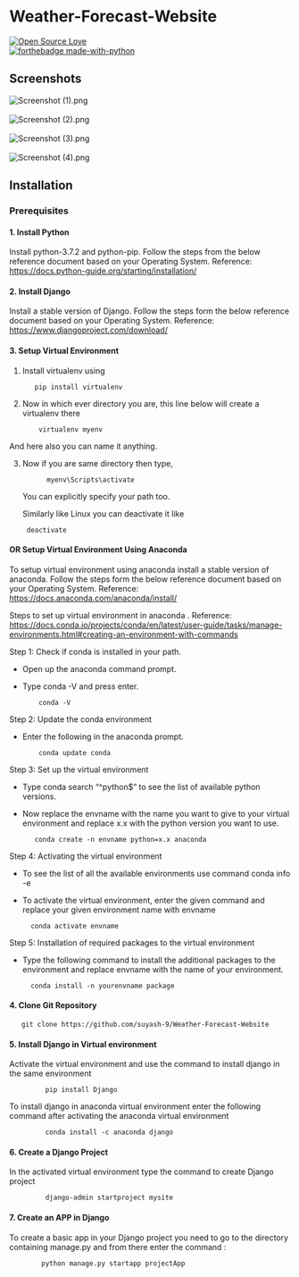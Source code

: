 # Weather-Forecast-Website
[![Open Source Love](https://badges.frapsoft.com/os/v1/open-source.svg?v=103)](https://github.com/ellerbrock/open-source-badges/)<br>
   [![forthebadge made-with-python](http://ForTheBadge.com/images/badges/made-with-python.svg)](https://www.python.org/)




## Screenshots
![Screenshot (1).png](https://github.com/suyash-9/Weather-Forecast-Website/blob/main/html/Screenshot%20(1).png)
<br><br>
![Screenshot (2).png](https://github.com/suyash-9/Weather-Forecast-Website/blob/main/html/Screenshot%20(2).png)
<br><br>
![Screenshot (3).png](https://github.com/suyash-9/Weather-Forecast-Website/blob/main/html/Screenshot%20(3).png)
<br><br>
![Screenshot (4).png](https://github.com/suyash-9/Weather-Forecast-Website/blob/main/html/Screenshot%20(4).png)
 
 
 

## Installation
### Prerequisites

#### 1. Install Python
 Install python-3.7.2 and python-pip. Follow the steps from the below reference document based on your Operating System. Reference: https://docs.python-guide.org/starting/installation/
 
#### 2. Install Django
 Install a stable version of Django. Follow the steps form the below reference document based on your Operating System. Reference: https://www.djangoproject.com/download/

#### 3. Setup Virtual Environment
  1) Install virtualenv using
  
            pip install virtualenv 

  2) Now in which ever directory you are, this line below will create a virtualenv there
  
             virtualenv myenv 
            
   And here also you can name it anything.

  3) Now if you are same directory then type,
  
               myenv\Scripts\activate
      You can explicitly specify your path too.

     Similarly like Linux you can deactivate it like
     
          deactivate
        
   #### OR Setup Virtual Environment Using Anaconda
   To setup virtual environment using anaconda install a stable version of anaconda. Follow the steps form the below reference document based on your Operating System. Reference: https://docs.anaconda.com/anaconda/install/
   
   Steps to set up virtual environment in anaconda . Reference: https://docs.conda.io/projects/conda/en/latest/user-guide/tasks/manage-environments.html#creating-an-environment-with-commands
      
  Step 1: Check if conda is installed in your path.

   *   Open up the anaconda command prompt.
   *   Type conda -V  and press enter.
    
               conda -V
  Step 2: Update the conda environment 
   
   *   Enter the following in the anaconda prompt.
    
               conda update conda
              
  Step 3: Set up the virtual environment

   *   Type conda search “^python$”  to see the list of available python versions.
   *   Now replace the envname with the name you want to give to your virtual environment and replace x.x with the python version you want to use.
    
              conda create -n envname python=x.x anaconda
             
  Step 4: Activating the virtual environment

   *   To see the list of all the available environments use command conda info -e
   *   To activate the virtual environment, enter the given command and replace your given environment name with envname
    
             conda activate envname
            
  Step 5: Installation of required packages to the virtual environment

   *   Type the following command to install the additional packages to the environment and replace envname with the name of your environment.
   
             conda install -n yourenvname package

#### 4. Clone Git Repository  
       git clone https://github.com/suyash-9/Weather-Forecast-Website
       
#### 5. Install Django in Virtual environment
  Activate the virtual environment and use the command to install django in the same environment
  
             pip install Django
            
  To install django in anaconda virtual environment enter the following command after activating the anaconda virtual environment
  
             conda install -c anaconda django
            
 #### 6. Create a Django Project
  In the activated virtual environment type the command to create Django project
  
             django-admin startproject mysite
            
#### 7. Create an APP in Django
 To create a basic app in your Django project you need to go to the directory containing manage.py and from there enter the command : 
      
            python manage.py startapp projectApp
